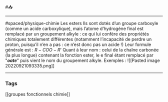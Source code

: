 #📥 
___
#spaced/physique-chimie 
Les esters Ils sont dotés d’un groupe carboxyle (comme un acide carboxylique), mais l’atome d’hydrogène final est remplacé par un groupement alkyle : ce qui lui confère des propriétés chimiques totalement différentes (notamment l’incapacité de perdre un proton, puisqu’il n’en a pas : ce n’est donc pas un acide !) Leur formule générale est : $R-COO-R’$ Quant à leur nom : celui de la chaîne carbonée (la plus longue) contenant la fonction ester, le e final étant remplacé par "***oate***" puis vient le nom du groupement alkyle. Exemples : ![[Pasted image 20220921093335.png]]

---
### Tags
[[groupes fonctionnels chimie]]